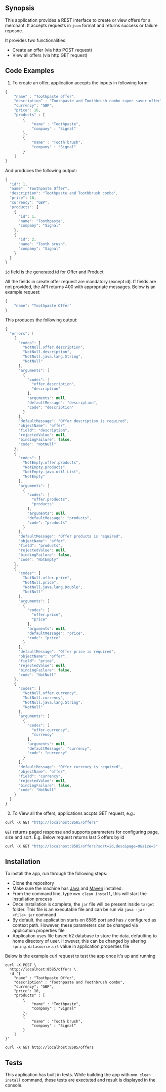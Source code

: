 ## Synopsis

This application provides a REST interface to create or view offers for a merchant. It accepts requests in `json` format and returns success or failure reposne.

It provides two functionalities:

- Create an offer (via http POST request)
- View all offers (via http GET request)

## Code Examples

1. To create an offer, application accepts the inputs in following form:

```javascript
{
	"name" : "Toothpaste offer",
	"description" : "Toothpaste and Toothbrush combo super saver offer",
	"currency": "GBP",
	"price": 10,
	"products" : [
		{
			"name" : "Toothpaste",
			"company" : "Signal"
		},
		{
			"name" : "Tooth brush",
			"company" : "Signal"
		}
	]
}
```

And produces the following output:

```javascript
{
  "id": 1,
  "name": "Toothpaste Offer",
  "description": "Toothpaste and Toothbrush combo",
  "price": 10,
  "currency": "GBP",
  "products": [
    {
      "id": 1,
      "name": "Toothpaste",
      "company": "Signal"
    },
    {
      "id": 2,
      "name": "Tooth brush",
      "company": "Signal"
    }
  ]
}
```

`id` field is the generated id for Offer and Product

All the fields in create offer request are mandatory (except id). If fields are not provided, the API returns 400 with appropriate messages. Below is an example request:

```javascript
{
    "name": "Toothpaste Offer"
}
```

This produces the following output:

```javascript
{
  "errors": [
    {
      "codes": [
        "NotNull.offer.description",
        "NotNull.description",
        "NotNull.java.lang.String",
        "NotNull"
      ],
      "arguments": [
        {
          "codes": [
            "offer.description",
            "description"
          ],
          "arguments": null,
          "defaultMessage": "description",
          "code": "description"
        }
      ],
      "defaultMessage": "Offer description is required",
      "objectName": "offer",
      "field": "description",
      "rejectedValue": null,
      "bindingFailure": false,
      "code": "NotNull"
    },
    {
      "codes": [
        "NotEmpty.offer.products",
        "NotEmpty.products",
        "NotEmpty.java.util.List",
        "NotEmpty"
      ],
      "arguments": [
        {
          "codes": [
            "offer.products",
            "products"
          ],
          "arguments": null,
          "defaultMessage": "products",
          "code": "products"
        }
      ],
      "defaultMessage": "Offer products is required",
      "objectName": "offer",
      "field": "products",
      "rejectedValue": null,
      "bindingFailure": false,
      "code": "NotEmpty"
    },
    {
      "codes": [
        "NotNull.offer.price",
        "NotNull.price",
        "NotNull.java.lang.Double",
        "NotNull"
      ],
      "arguments": [
        {
          "codes": [
            "offer.price",
            "price"
          ],
          "arguments": null,
          "defaultMessage": "price",
          "code": "price"
        }
      ],
      "defaultMessage": "Offer price is required",
      "objectName": "offer",
      "field": "price",
      "rejectedValue": null,
      "bindingFailure": false,
      "code": "NotNull"
    },
    {
      "codes": [
        "NotNull.offer.currency",
        "NotNull.currency",
        "NotNull.java.lang.String",
        "NotNull"
      ],
      "arguments": [
        {
          "codes": [
            "offer.currency",
            "currency"
          ],
          "arguments": null,
          "defaultMessage": "currency",
          "code": "currency"
        }
      ],
      "defaultMessage": "Offer currency is required",
      "objectName": "offer",
      "field": "currency",
      "rejectedValue": null,
      "bindingFailure": false,
      "code": "NotNull"
    }
  ]
}
```

2. To View all the offers, applications accpts GET request, e.g.:

```javascript
curl -X GET "http://localhost:8585/offers"
```

`GET` returns paged response and supports parameters for configuring page, size and sort. E.g. Below request returns last 5 offers by id

```javascript
curl -X GET "http://localhost:8585/offers?sort=id,desc&page=0&size=5"
```

## Installation

To install the app, run through the following steps:

* Clone the repository
* Make sure the machine has [Java](http://www.oracle.com/technetwork/java/javase/downloads/index-jsp-138363.html) and [Maven](https://maven.apache.org/download.cgi) installed.
* From the command line, type `mvn clean install`, this will start the installation process
* Once installation is complete, the `jar` file will be present inside `target` folder. This file is an executable file and can be run via `java -jar <file>.jar` command
* By default, the application starts on 8585 port and has `/` configured as context path. However, these parameters can be changed via application.properties file
* Application uses file based h2 database to store the data, defaulting to home directory of user. However, this can be changed by altering `spring.datasource.url` value in application.properties file 

Below is the example curl request to test the app once it's up and running:

```
curl -X POST \
  http://localhost:8585/offers \
  -d '{
	"name" : "Toothpaste Offer",
	"description" : "Toothpaste and Toothbrush combo",
	"currency": "GBP",
	"price": 10,
	"products" : [
		{
			"name" : "Toothpaste",
			"company" : "Signal"
		},
		{
			"name" : "Tooth brush",
			"company" : "Signal"
		}
	]
}'
```

```
curl -X GET http://localhost:8585/offers
```

## Tests

This application has built in tests. While building the app with `mvn clean install` command, these tests are exectuted and result is displayed in the console.
